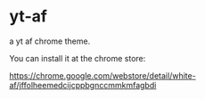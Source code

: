 yt-af
=====

a yt af chrome theme.

You can install it at the chrome store:

https://chrome.google.com/webstore/detail/white-af/jffolheemedcijcppbgnccmmkmfagbdi
